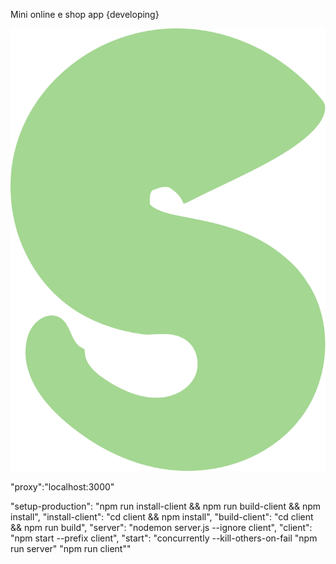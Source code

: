 Mini online e shop app {developing}

![Icon](client\assets\icon.svg)

"proxy":"localhost:3000"

"setup-production": "npm run install-client && npm run build-client && npm install",
"install-client": "cd client && npm install",
"build-client": "cd client && npm run build",
"server": "nodemon server.js --ignore client",
"client": "npm start --prefix client",
"start": "concurrently --kill-others-on-fail \"npm run server\" \"npm run client\""
